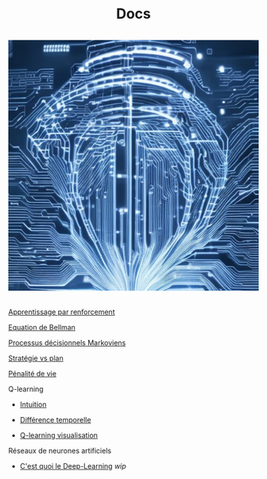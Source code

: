 <h1 align=center>Docs</h1>
<br>
<div align="center">
    <img src="img\ai.jpg" alt="Intelligence artificielle" title="Intelligence artificielle">
</div>
<br>

[Apprentissage par renforcement](reinforcementLearning "Apprentissage par renforcement")

[Equation de Bellman](BellmanEquation "Équation de Bellman")

[Processus décisionnels Markoviens](processusDeDecisionMarkoviens "Processus décisionnels Markoviens")

[Stratégie vs plan](StatégieVSplan "Stratégie vs plan")

[Pénalité de vie](PenaliteDeVie "Pénalité de vie")

Q-learning

- [Intuition](Q-learningIntuition "Intuition")

- [Différence temporelle](timeDifference "Différence temporelle")

- [Q-learning visualisation](Q-learningVisualisaition "Q-learning visualisation")

Réseaux de neurones artificiels

* [C'est quoi le Deep-Learning](ArtificiallNeuralNetwork/WhatsDeepLearning  "C'est quoi le Deep-Learning") _wip_

